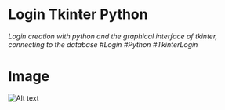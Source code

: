 # Login Tkinter Python 
 _Login creation with python and the graphical interface of tkinter, connecting to the database #Login #Python #TkinterLogin_

# Image
![Alt text](https://imgur.com/uhJzAGy.png)
